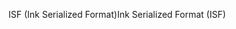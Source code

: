 <span data-ttu-id="1d3b7-101">ISF (Ink Serialized Format)</span><span class="sxs-lookup"><span data-stu-id="1d3b7-101">Ink Serialized Format (ISF)</span></span>
